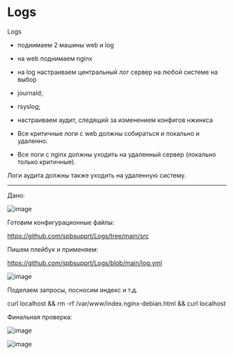 # Logs
Logs


- поднимаем 2 машины web и log

- на web поднимаем nginx

- на log настраиваем центральный лог сервер на любой системе на выбор

- journald;

- rsyslog;

- настраиваем аудит, следящий за изменением конфигов нжинкса

- Все критичные логи с web должны собираться и локально и удаленно.

- Все логи с nginx должны уходить на удаленный сервер (локально только критичные).

Логи аудита должны также уходить на удаленную систему.

---

Дано:

![image](https://github.com/user-attachments/assets/41425ee8-f1ca-44a6-818b-fd3fbe7664b6)


Готовим конфигурационные файлы:

https://github.com/spbsupprt/Logs/tree/main/src

Пишем плейбук и применяем:

https://github.com/spbsupprt/Logs/blob/main/log.yml

![image](https://github.com/user-attachments/assets/882b3d0a-0414-4d27-8c92-0e4fd2125684)


Поделаем запросы, посносим индекс и т.д.

curl localhost && rm -rf /var/www/index.nginx-debian.html && curl localhost


Финальная проверка:

![image](https://github.com/user-attachments/assets/0cf0f29d-eab1-4a74-9c75-fd8a6f75b233)

![image](https://github.com/user-attachments/assets/1036f884-5276-497f-a709-f88b1f63bcd7)
